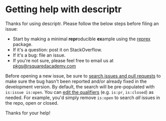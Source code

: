 # Getting help with descriptr

Thanks for using descriptr. Please follow the below steps before filing an issue:

* Start by making a minimal **repr**oducible **ex**ample using the 
[reprex](http://reprex.tidyverse.org/) package. 
* If it's a question: post it on StackOverflow.
* If it's a bug: file an issue.  
* If you're not sure, please feel free to email us at pkgs@rsquaredacademy.com

Before opening a new issue, be sure to [search issues and pull requests](https://github.com/rsquaredacademy/descriptr/issues) to make sure the bug hasn't been reported and/or already fixed in the development version. By 
default, the search will be pre-populated with `is:issue is:open`. You can 
[edit the qualifiers](https://help.github.com/articles/searching-issues-and-pull-requests/) 
(e.g. `is:pr`, `is:closed`) as needed. For example, you'd simply
remove `is:open` to search _all_ issues in the repo, open or closed.

Thanks for your help!
